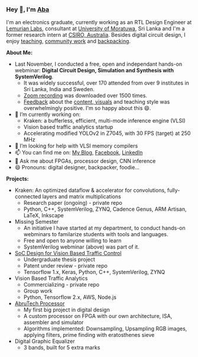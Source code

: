 ### Hey 👋, I'm [Aba](https://aba-blog.xyz/)

I'm an electronics graduate, currently working as an RTL Design Engineer at [Lemurian Labs](https://www.lemurianlabs.com), consultant at [University of Moratuwa](https://uom.lk/), Sri Lanka and I'm a former research intern at [CSIRO, Australia](https://www.csiro.au/). Besides digital circuit design, I enjoy [teaching](https://aba-blog.xyz/tag/teaching/), [community work](https://aba-blog.xyz/tag/community/index.html) and [backpacking](https://aba-blog.xyz/tag/travels/index.html).

**About Me:**

- Last November, I conducted a free, open and independant hands-on webminar: __Digital Circuit Design, Simulation and Synthesis with SystemVerilog__. 
  - It was widely successful, over 170 attended from over 9 institutes in Sri Lanka, India and Sweden.
  - [Zoom recording](http://dms.uom.lk/s/wdRSTcFoHXkSTy7) was downloaded over 1500 times.
  - [Feedback](https://bit.ly/sv-feedback) about the [content, visuals](http://bit.ly/sv-slides) and teaching style was overwhelmingly positive. I'm so happy about this 😄.
- 🔭 I’m currently working on: 
  - Kraken: a bufferless, efficient, multi-mode inference engine (VLSI)
  - Vision based traffic analytics startup
  - Accelerating modified YOLOv2 in Z7045, with 30 FPS (target) at 250 MHz
- 🤔 I’m looking for help with VLSI memory compilers
- 📫 You can find me on: [My Blog](https://aba-blog.xyz/), [Facebook](https://www.facebook.com/abarajithan11/), [LinkedIn](https://www.linkedin.com/in/abarajithan11)
- 💬 Ask me about FPGAs, processor design, CNN inference
- 😄 Pronouns: digital designer, backpacker, foodie...

**Projects:**

- Kraken: An optimized dataflow & accelerator for convolutions, fully-connected layers and matrix multiplications
  - Research paper (ongoing) - private repo
  - Python, C++, SystemVerilog, ZYNQ, Cadence Genus, ARM Artisan, LaTeX, Inkscape
- Missing Semester
  - An initiative I have started at my department, to conduct hands-on webminars to familarize students with tools and languages.
  - Free and open to anyone willing to learn
  - SystemVerilog webminar (above) was part of it.
- [SoC Design for Vision Based Traffic Control](https://aba-projects.blogspot.com/2019/10/2019-vision-based-traffic-sensing-and.html) 
  - Undergraduate thesis project
  - Patent under review - private repo 
  - Tensorflow 1.x, Keras, Python, C++, SystemVerilog, ZYNQ 
- Vision Based Traffic Analytics
  - Commercializing - private repo
  - Group work
  - Python, Tensorflow 2.x, AWS, Node.js
- [AbruTech Processor](https://aba-projects.blogspot.com/2018/01/2018-custom-processor-design-and.html)
  - My first big project in digital design
  - A custom processor on FPGA with our own architecture, ISA, assembler and simulator
  - Algorithms implemented: Downsampling, Upsampling RGB images, applying filters, prime finding with eratosthenes sieve
- Digital Graphic Equalizer
  - 3 bands, built for 5 extra marks
  

<!--**abarajithan11/abarajithan11** is a ✨ _special_ ✨ repository because its `README.md` (this file) appears on your GitHub profile.

Here are some ideas to get you started:

- 🔭 I’m currently working on ...
- 🌱 I’m currently learning ...
- 👯 I’m looking to collaborate on ...
- 🤔 I’m looking for help with ...
- 💬 Ask me about ...
- 📫 How to reach me: ...
- 😄 Pronouns: ...
- ⚡ Fun fact: ...
-->

